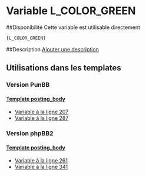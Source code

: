 # Variable L_COLOR_GREEN

##Disponibilité
Cette variable est utilisable directement

```html
{L_COLOR_GREEN}
```

##Description
[Ajouter une description](https://fa-tvars.appspot.com/var/L_COLOR_GREEN)

## Utilisations dans les templates

### Version PunBB

#### [Template posting_body](punbb/posting_body.md#readme)
* [Variable &agrave; la ligne 207](../punbb/posting_body.tpl#L207)
* [Variable &agrave; la ligne 287](../punbb/posting_body.tpl#L287)

### Version phpBB2

#### [Template posting_body](subsilver/posting_body.md#readme)
* [Variable &agrave; la ligne 261](../subsilver/posting_body.tpl#L261)
* [Variable &agrave; la ligne 341](../subsilver/posting_body.tpl#L341)